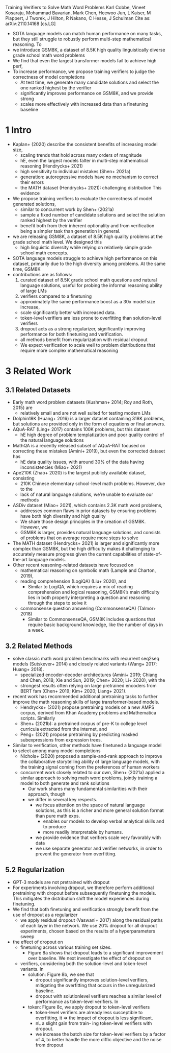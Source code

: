 Training Verifiers to Solve Math Word Problems
Karl Cobbe, Vineet Kosaraju, Mohammad Bavarian, Mark Chen, Heewoo Jun,
  L Kaiser, M Plappert, J Tworek, J Hilton, R Nakano, C Hesse, J Schulman
Cite as: 	arXiv:2110.14168 [cs.LG]

* SOTA language models can match human performance on many tasks, but they
  still struggle to robustly perform multi-step mathematical reasoning. To
* we introduce GSM8K, a dataset of
  8.5K high quality linguistically diverse grade school math word problems
* We find that even the largest transformer models fail to achieve high perf,
* To increase performance, we propose training
  verifiers to judge the correctness of model completions
  * At test time, we generate many candidate solutions and select the one
    ranked highest by the verifier
  * significantly improves performance on GSM8K, and we provide strong
  * scales more effectively with increased data than a finetuning baseline

# 1 Intro

* Kaplan+ (2020) describe the consistent benefits of increasing model size,
  * scaling trends that hold across many orders of magnitude
  * hE, even the largest models falter in multi-step mathematical reasoning
    (Hendrycks+ 2021)
  * high sensitivity to individual mistakes (Shen+ 2021a)
  * generation: autoregressive models have no mechanism to correct their errors
  * the MATH dataset (Hendrycks+ 2021): challenging distribution This evidence
* We propose training verifiers to
  evaluate the correctness of model generated solutions,
  * similar to concurrent work by Shen+ (2021a)
  * sample a fixed number of candidate solutions and
    select the solution ranked highest by the verifier
  * benefit both from their inherent optionality and from
    verification being a simpler task than generation in general.
* we are releasing GSM8K, a dataset of
  8.5K high quality problems at the grade school math level. We designed this
  * high linguistic diversity while
    relying on relatively simple grade school math concepts.
* SOTA language models struggle to achieve high performance on this dataset,
  primarily due to the high diversity among problems. At the same time, GSM8K
* contributions are as follows:
  1. curated dataset of 8.5K grade school math questions and natural language
     solutions, useful for probing the informal reasoning ability of large LMs
  2. verifiers compared to a finetuning
    * approximately the same performance boost as a 30x model size increase,
    * scale significantly better with increased data.
    * token-level verifiers are less prone to overfitting than solution-level
      verifiers
  3. dropout acts as a strong regularizer, significantly improving performance
     for both finetuning and verification.
    * all methods benefit from regularization with residual dropout
    * We expect verification to scale well to problem distributions that
      require more complex mathematical reasoning

# 3 Related Work

## 3.1 Related Datasets

* Early math word problem datasets (Kushman+ 2014; Roy and Roth, 2015) are
  * relatively small and are not well suited for testing modern LMs
* Dolphin18K (Huang+ 2016) is a larger dataset containing 318K problems, but
  solutions are provided only in the form of equations or final answers.
* AQuA-RAT (Ling+ 2017) contains 100K problems, but this dataset
  * hE high degree of problem templatization and poor quality control of the
    natural language solutions
* MathQA is a recently released subset of AQuA-RAT focused on correcting
  these mistakes (Amini+ 2019), but even the corrected dataset has
  * hE data quality issues, with around 30% of the data having
    inconsistencies (Miao+ 2021)
* Ape210K (Zhao+ 2020) is the largest publicly available dataset, consisting
  * 210K Chinese elementary school-level math problems. However, due to the
  * lack of natural language solutions, we’re unable to evaluate our methods
* ASDiv dataset (Miao+ 2021), which contains 2.3K math word problems,
  * addresses common flaws in prior datasets by ensuring problems have both
    high diversity and high quality
  * We share those design principles in the creation of GSM8K.  However, we
  * GSM8K is larger, provides natural language solutions, and consists of
    problems that on average require more steps to solve
* The MATH dataset (Hendrycks+ 2021) is
  larger and significantly more complex than GSM8K, but the
  high difficulty makes it challenging to accurately measure progress given the
  current capabilities of state-of-the-art language models.
* Other recent reasoning-related datasets have focused on
  * mathematical reasoning on symbolic math (Lample and Charton, 2019),
  * reading comprehension (LogiQA) (Liu+ 2020), and
    * Similar to LogiQA, which requires a mix of reading comprehension and
      logical reasoning, GSM8K’s main difficulty lies in both properly
      interpreting a question and reasoning through the steps to solve it
  * commonsense question answering (CommonsenseQA) (Talmor+ 2018)
    * Similar to CommonsenseQA, GSM8K includes questions that require basic
      background knowledge, like the number of days in a week.

## 3.2 Related Methods

* solve classic math word problem benchmarks
  with recurrent seq2seq models (Sutskever+ 2014) and closely related variants
  (Wang+ 2017; Huang+ 2018).
  * specialized encoder-decoder architectures (Amini+ 2019; Chiang and Chen,
    2018; Xie and Sun, 2019; Chen+ 2020; Li+ 2020), with the
  * strongest results often relying on large pretrained encoders from BERT fam
    (Chen+ 2019; Kim+ 2020; Liang+ 2021).
* recent work has recommended additional pretraining tasks to further improve
  the math reasoning skills of large transformer-based models.
  * Hendrycks+ (2021) propose pretraining models on a new AMPS corpus, derived
    from Khan Academy problems and Mathematica scripts. Similarly
  * Shen+ (2021b): a pretrained corpus of pre-K to college level curricula
    extracted from the internet, and
  * Peng+ (2021) propose
    pretraining by predicting masked subexpressions from expression trees.
* Similar to verification, other methods have finetuned a language model to
  select among many model completions
  * Nichols+ (2020) proposed a sample-and-rank approach to improve the
    collaborative storytelling ability of large language models, with the
    training signal coming from the preferences of human workers
  * concurrent work closely related to our own, Shen+ (2021a) applied a similar
    approach to solving math word problems, jointly training a model to both
    generate and rank solutions
    * Our work shares many fundamental similarities with their approach, though
    * we differ in several key respects.
      * we focus attention on the space of natural language solutions, as
        this is a richer and more general solution format than pure math exps.
        * enables our models to develop verbal analytical skills and to produce
        * more readily interpretable by humans.
      * we provide evidence that verifiers scale very favorably with data
      * we use separate generator and verifier networks,
        in order to prevent the generator from overfitting.

## 5.2 Regularization

* GPT-3 models are not pretrained with dropout
* For experiments involving dropout, we therefore perform additional
  pretraining with dropout before subsequently finetuning the models. This
  mitigates the distribution shift the model experiences during finetuning.
* We find that both finetuning and verification strongly benefit from the use
  of dropout as a regularizer
  * we apply residual dropout (Vaswani+ 2017) along the residual paths of each
    layer in the network. We use 20% dropout for all dropout experiments,
    chosen based on the results of a hyperparameters sweep
* the effect of dropout on
  * finetuning across various training set sizes.
    * Figure 8a shows that dropout leads to a significant improvement over
      baseline. We next investigate the effect of dropout on
  * verifiers, considering both the solution-level and token-level variants. In
    * solution: Figure 8b, we see that
      * dropout significantly improves solution-level verifiers,
        mitigating the overfitting that occurs in the unregularized baseline.
      * dropout with solutionlevel verifiers reaches a similar level of
        performance as token-level verifiers. In
    * token: Figure 8c, we apply dropout to token-level verifiers
      * token-level verifiers are already less susceptible to overfitting, it
        => the impact of dropout is less significant.
      * nL a slight gain from train- ing token-level verifiers with dropout.
      * we increase the batch size for token-level verifiers by a factor of 4,
        to better handle the more diffic objective and the noise from dropout
